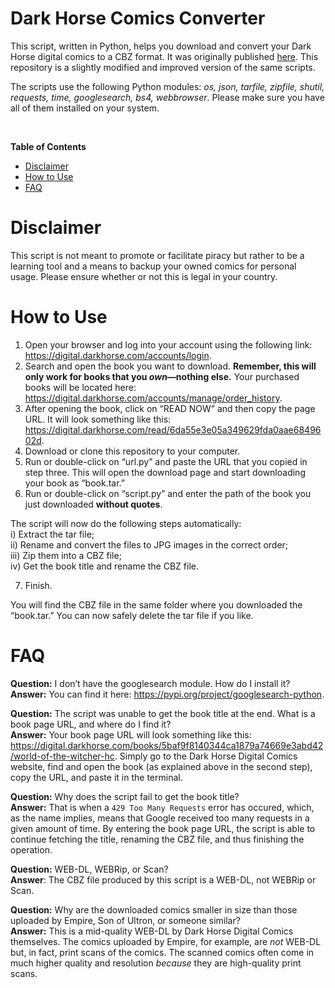 # Dark Horse Comics Converter
This script, written in Python, helps you download and convert your Dark Horse digital comics to a CBZ format. It was originally published [here](https://github.com/GrowAsguard/Dark-Horse-Comics-Converter). This repository is a slightly modified and improved version of the same scripts.

The scripts use the following Python modules: *os, json, tarfile, zipfile, shutil, requests, time, googlesearch, bs4, webbrowser*. Please make sure you have all of them installed on your system.

<br>

**Table of Contents**
* [Disclaimer](https://github.com/mcsaeid/Dark-Horse-Comics-Converter#disclaimer)
* [How to Use](https://github.com/mcsaeid/Dark-Horse-Comics-Converter#how-to-use)
* [FAQ](https://github.com/mcsaeid/Dark-Horse-Comics-Converter#faq)

# Disclaimer

This script is not meant to promote or facilitate piracy but rather to be a learning tool and a means to backup your owned comics for personal usage. Please ensure whether or not this is legal in your country.

# How to Use

1) Open your browser and log into your account using the following link: https://digital.darkhorse.com/accounts/login.
2) Search and open the book you want to download. **Remember, this will only work for books that you *own*—nothing else.** Your purchased books will be located here: https://digital.darkhorse.com/accounts/manage/order_history.
3) After opening the book, click on “READ NOW” and then copy the page URL. It will look something like this: https://digital.darkhorse.com/read/6da55e3e05a349629fda0aae6849602d.
4) Download or clone this repository to your computer.
5) Run or double-click on “url.py” and paste the URL that you copied in step three. This will open the download page and start downloading your book as “book.tar.”
6) Run or double-click on “script.py” and enter the path of the book you just downloaded **without quotes**.

The script will now do the following steps automatically:\
i) Extract the tar file;\
ii) Rename and convert the files to JPG images in the correct order;\
iii) Zip them into a CBZ file;\
iv) Get the book title and rename the CBZ file.

7) Finish. 

You will find the CBZ file in the same folder where you downloaded the “book.tar.” You can now safely delete the tar file if you like.

# FAQ
**Question:** I don’t have the googlesearch module. How do I install it?\
**Answer:** You can find it here: https://pypi.org/project/googlesearch-python.

**Question:** The script was unable to get the book title at the end. What is a book page URL, and where do I find it?\
**Answer:** Your book page URL will look something like this: https://digital.darkhorse.com/books/5baf9f8140344ca1879a74669e3abd42/world-of-the-witcher-hc. Simply go to the Dark Horse Digital Comics website, find and open the book (as explained above in the second step), copy the URL, and paste it in the terminal.

**Question:** Why does the script fail to get the book title?\
**Answer:** That is when a `429 Too Many Requests` error has occured, which, as the name implies, means that Google received too many requests in a given amount of time. By entering the book page URL, the script is able to continue fetching the title, renaming the CBZ file, and thus finishing the operation.

**Question:** WEB-DL, WEBRip, or Scan?\
**Answer**: The CBZ file produced by this script is a WEB-DL, not WEBRip or Scan.

**Question:** Why are the downloaded comics smaller in size than those uploaded by Empire, Son of Ultron, or someone similar?\
**Answer:** This is a mid-quality WEB-DL by Dark Horse Digital Comics themselves. The comics uploaded by Empire, for example, are *not* WEB-DL but, in fact, print scans of the comics. The scanned comics often come in much higher quality and resolution *because* they are high-quality print scans.

